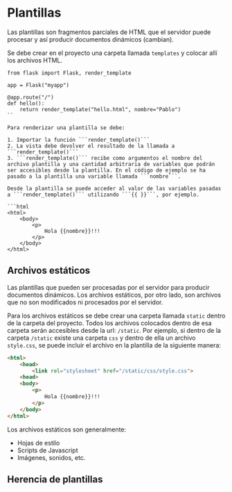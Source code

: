 # Plantillas

Las plantillas son fragmentos parciales de HTML que el servidor puede procesar y así producir documentos dinámicos (cambian).

Se debe crear en el proyecto una carpeta llamada ```templates```
y colocar allí los archivos HTML.

```
from flask import Flask, render_template

app = Flask("myapp")

@app.route("/")
def hello():
    return render_template("hello.html", nombre="Pablo")
``

Para renderizar una plantilla se debe:

1. Importar la función ```render_template()```
2. La vista debe devolver el resultado de la llamada a ```render_template()```
3. ```render_template()``` recibe como argumentos el nombre del archivo plantilla y una cantidad arbitraria de variables que podrán ser accesibles desde la plantilla. En el código de ejemplo se ha pasado a la plantilla una variable llamada ```nombre```.

Desde la plantilla se puede acceder al valor de las variables pasadas a ```render_template()``` utilizando ```{{ }}```, por ejemplo.

```html
<html>
    <body>
        <p>
            Hola {{nombre}}!!!
        </p>    
    </body>
</html>
```

## Archivos estáticos

Las plantillas que pueden ser procesadas por el servidor para producir documentos dinámicos. Los archivos estáticos, por otro lado, son archivos que no son modificados ni procesados por el servidor.

Para los archivos estáticos se debe crear una carpeta llamada ```static``` dentro de la carpeta del proyecto. Todos los archivos colocados dentro de esa carpeta serán accesibles desde la url: ```/static```. Por ejemplo, si dentro de la carpeta ```/static``` existe una carpeta ```css``` y dentro de ella un archivo ```style.css```, se puede incluir el archivo en la plantilla de la siguiente manera:

```html
<html>
    <head>
        <link rel="stylesheet" href="/static/css/style.css">
    <head>
    <body>
        <p>
            Hola {{nombre}}!!!
        </p>    
    </body>
</html>
```

Los archivos estáticos son generalmente:

* Hojas de estilo
* Scripts de Javascript
* Imágenes, sonidos, etc.

## Herencia de plantillas

